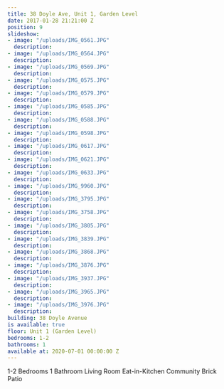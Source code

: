```yaml
---
title: 38 Doyle Ave, Unit 1, Garden Level
date: 2017-01-28 21:21:00 Z
position: 9
slideshow:
- image: "/uploads/IMG_0561.JPG"
  description: 
- image: "/uploads/IMG_0564.JPG"
  description: 
- image: "/uploads/IMG_0569.JPG"
  description: 
- image: "/uploads/IMG_0575.JPG"
  description: 
- image: "/uploads/IMG_0579.JPG"
  description: 
- image: "/uploads/IMG_0585.JPG"
  description: 
- image: "/uploads/IMG_0588.JPG"
  description: 
- image: "/uploads/IMG_0598.JPG"
  description: 
- image: "/uploads/IMG_0617.JPG"
  description: 
- image: "/uploads/IMG_0621.JPG"
  description: 
- image: "/uploads/IMG_0633.JPG"
  description: 
- image: "/uploads/IMG_9960.JPG"
  description: 
- image: "/uploads/IMG_3795.JPG"
  description: 
- image: "/uploads/IMG_3758.JPG"
  description: 
- image: "/uploads/IMG_3805.JPG"
  description: 
- image: "/uploads/IMG_3839.JPG"
  description: 
- image: "/uploads/IMG_3868.JPG"
  description: 
- image: "/uploads/IMG_3876.JPG"
  description: 
- image: "/uploads/IMG_3937.JPG"
  description: 
- image: "/uploads/IMG_3965.JPG"
  description: 
- image: "/uploads/IMG_3976.JPG"
  description: 
building: 38 Doyle Avenue
is available: true
floor: Unit 1 (Garden Level)
bedrooms: 1-2
bathrooms: 1
available at: 2020-07-01 00:00:00 Z
---
```


1-2 Bedrooms
1 Bathroom
Living Room
Eat-in-Kitchen
Community Brick Patio
